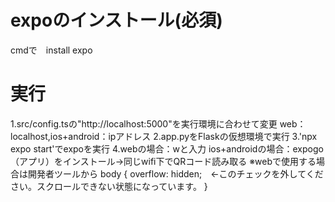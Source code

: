 # expoのインストール(必須)
cmdで　install expo

# 実行
1.src/config.tsの"http://localhost:5000"を実行環境に合わせて変更
  web：localhost,ios+android：ipアドレス
2.app.pyをFlaskの仮想環境で実行
3.'npx expo start'でexpoを実行
4.webの場合：wと入力
  ios+androidの場合：expogo（アプリ）をインストール→同じwifi下でQRコード読み取る
  ※webで使用する場合は開発者ツールから
  body {
    overflow: hidden;　←このチェックを外してください。スクロールできない状態になっています。
  }